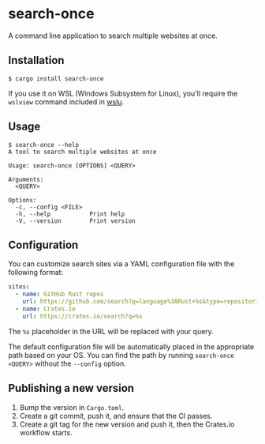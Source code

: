 # search-once

A command line application to search multiple websites at once.

## Installation

```console
$ cargo install search-once
```

If you use it on WSL (Windows Subsystem for Linux), you'll require the `wslview` command included in [wslu](https://wslutiliti.es/wslu/).

## Usage

```console
$ search-once --help
A tool to search multiple websites at once

Usage: search-once [OPTIONS] <QUERY>

Arguments:
  <QUERY>

Options:
  -c, --config <FILE>
  -h, --help           Print help
  -V, --version        Print version
```

## Configuration

You can customize search sites via a YAML configuration file with the following format:

```yaml
sites:
  - name: GitHub Rust repos
    url: https://github.com/search?q=language%3ARust+%s&type=repositories
  - name: Crates.io
    url: https://crates.io/search?q=%s
```

The `%s` placeholder in the URL will be replaced with your query.

The default configuration file will be automatically placed in the appropriate path based on your OS. You can find the path by running `search-once <QUERY>` without the `--config` option.

## Publishing a new version

1. Bump the version in `Cargo.toml`.
2. Create a git commit, push it, and ensure that the CI passes.
3. Create a git tag for the new version and push it, then the Crates.io workflow starts.
